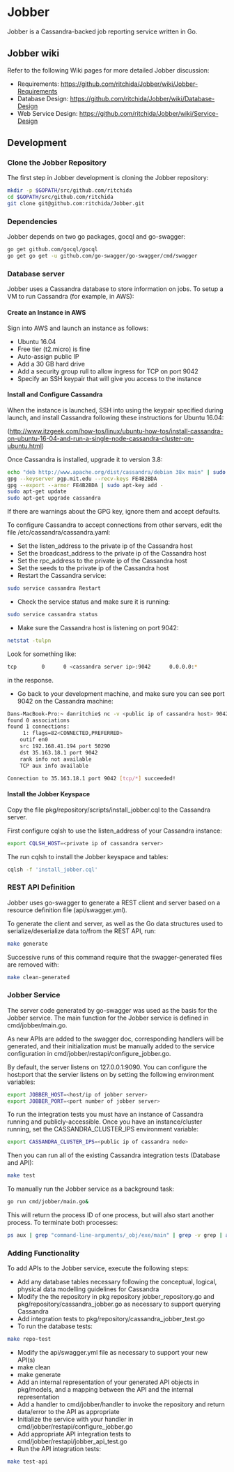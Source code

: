 # Jobber

Jobber is a Cassandra-backed job reporting service written in Go.

## Jobber wiki

Refer to the following Wiki pages for more detailed Jobber discussion:

* Requirements: https://github.com/ritchida/Jobber/wiki/Jobber-Requirements
* Database Design: https://github.com/ritchida/Jobber/wiki/Database-Design
* Web Service Design: https://github.com/ritchida/Jobber/wiki/Service-Design

## Development

### Clone the Jobber Repository

The first step in Jobber development is cloning the Jobber repository:

```bash
mkdir -p $GOPATH/src/github.com/ritchida
cd $GOPATH/src/github.com/ritchida
git clone git@github.com:ritchida/Jobber.git
```

### Dependencies

Jobber depends on two go packages, gocql and go-swagger:

```bash
go get github.com/gocql/gocql
go get go get -u github.com/go-swagger/go-swagger/cmd/swagger
```

### Database server

Jobber uses a Cassandra database to store information on jobs.  To setup a VM to run Cassandra (for example, in AWS):

#### Create an Instance in AWS

Sign into AWS and launch an instance as follows:
* Ubuntu 16.04
* Free tier (t2.micro) is fine
* Auto-assign public IP
* Add a 30 GB hard drive
* Add a security group rull to allow ingress for TCP on port 9042
* Specify an SSH keypair that will give you access to the instance

#### Install and Configure Cassandra

When the instance is launched, SSH into using the keypair specified during launch, and install Cassandra following these instructions for Ubuntu 16.04: 

(http://www.itzgeek.com/how-tos/linux/ubuntu-how-tos/install-cassandra-on-ubuntu-16-04-and-run-a-single-node-cassandra-cluster-on-ubuntu.html)

Once Cassandra is installed, upgrade it to version 3.8:

```bash
echo "deb http://www.apache.org/dist/cassandra/debian 38x main" | sudo tee -a /etc/apt/sources.list.d/cassandra.list
gpg --keyserver pgp.mit.edu --recv-keys FE4B2BDA
gpg --export --armor FE4B2BDA | sudo apt-key add -
sudo apt-get update
sudo apt-get upgrade cassandra
```
If there are warnings about the GPG key, ignore them and accept defaults.

To configure Cassandra to accept connections from other servers, edit the file /etc/cassandra/cassandra.yaml:

* Set the listen_address to the private ip of the Cassandra host
* Set the broadcast_address to the private ip of the Cassandra host
* Set the rpc_address to the private ip of the Cassandra host
* Set the seeds to the private ip of the Cassandra host
* Restart the Cassandra service:
```bash
sudo service cassandra Restart
```
* Check the service status and make sure it is running:
```bash
sudo service cassandra status
```
* Make sure the Cassandra host is listening on port 9042:
```bash
netstat -tulpn
```
Look for something like:
```bash
tcp        0      0 <cassandra server ip>:9042      0.0.0.0:*               LISTEN      -
```
in the response.
* Go back to your development machine, and make sure you can see port 9042 on the Cassandra machine:
```bash
Dans-MacBook-Pro:~ danritchie$ nc -v <public ip of cassandra host> 9042
found 0 associations
found 1 connections:
     1:	flags=82<CONNECTED,PREFERRED>
	outif en0
	src 192.168.41.194 port 50290
	dst 35.163.18.1 port 9042
	rank info not available
	TCP aux info available

Connection to 35.163.18.1 port 9042 [tcp/*] succeeded!
```

#### Install the Jobber Keyspace

Copy the file pkg/repository/scripts/install_jobber.cql to the Cassandra server.

First configure cqlsh to use the listen_address of your Cassandra instance:
```bash
export CQLSH_HOST=<private ip of cassandra server>
```

The run cqlsh to install the Jobber keyspace and tables:
```bash
cqlsh -f 'install_jobber.cql'
```


### REST API Definition

Jobber uses go-swagger to generate a REST client and server based on a resource definition file (api/swagger.yml).  

To generate the client and server, as well as the Go data structures used to serialize/deserialize data to/from the REST API, run:

```bash
make generate
```
Successive runs of this command require that the swagger-generated files are removed with:
```bash
make clean-generated
```

### Jobber Service

The server code generated by go-swagger was used as the basis for the Jobber service.  The main function for the Jobber service is defined in cmd/jobber/main.go.  

As new APIs are added to the swagger doc, corresponding handlers will be generated, and their initialization must be manually added to the service configuration in cmd/jobber/restapi/configure_jobber.go.

By default, the server listens on 127.0.0.1:9090.  You can configure the host:port that the servier listens on by setting the following environment variables:
```bash
export JOBBER_HOST=<host/ip of jobber server>
export JOBBER_PORT=<port number of jobber server>
```

To run the integration tests you must have an instance of Cassandra running and publicly-accessible.
Once you have an instance/cluster running, set the CASSANDRA_CLUSTER_IPS environment variable:
```bash
export CASSANDRA_CLUSTER_IPS=<public ip of cassandra node>
```
Then you can run all of the existing Cassandra integration tests (Database and API):
```bash
make test
```

To manually run the Jobber service as a background task:
```bash
go run cmd/jobber/main.go&
```
This will return the process ID of one process, but will also start another process.  To terminate both processes:
```bash
ps aux | grep "command-line-arguments/_obj/exe/main" | grep -v grep | awk '{print $2}' | xargs kill -9
```

### Adding Functionality

To add APIs to the Jobber service, execute the following steps:

* Add any database tables necessary following the conceptual, logical, physical data modelling guidelines for Cassandra
* Modify the the repository in pkg repository jobber_repository.go and pkg/repository/cassandra_jobber.go as necessary to support querying Cassandra
* Add integration tests to pkg/repository/cassandra_jobber_test.go
* To run the database tests:
```bash
make repo-test
```
* Modify the api/swagger.yml file as necessary to support your new API(s)
* make clean
* make generate
* Add an internal representation of your generated API objects in pkg/models, and a mapping between the API and the internal representation
* Add a handler to cmd/jobber/handler to invoke the repository and return data/error to the API as appropriate
* Initialize the service with your handler in cmd/jobber/restapi/configure_jobber.go
* Add appropriate API integration tests to cmd/jobber/restapi/jobber_api_test.go
* Run the API integration tests:
```bash
make test-api
```
